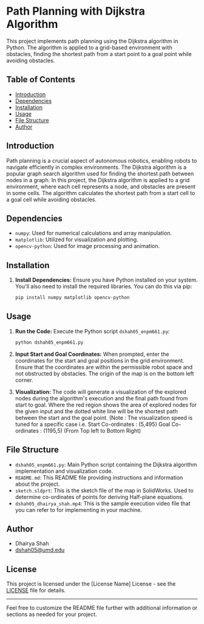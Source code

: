 # Path Planning with Dijkstra Algorithm

This project implements path planning using the Dijkstra algorithm in Python. The algorithm is applied to a grid-based environment with obstacles, finding the shortest path from a start point to a goal point while avoiding obstacles.

## Table of Contents

- [Introduction](#introduction)
- [Dependencies](#dependencies)
- [Installation](#installation)
- [Usage](#usage)
- [File Structure](#file-structure)
- [Author](#author)

## Introduction

Path planning is a crucial aspect of autonomous robotics, enabling robots to navigate efficiently in complex environments. The Dijkstra algorithm is a popular graph search algorithm used for finding the shortest path between nodes in a graph. In this project, the Dijkstra algorithm is applied to a grid environment, where each cell represents a node, and obstacles are present in some cells. The algorithm calculates the shortest path from a start cell to a goal cell while avoiding obstacles.

## Dependencies

- `numpy`: Used for numerical calculations and array manipulation.
- `matplotlib`: Utilized for visualization and plotting.
- `opencv-python`: Used for image processing and animation.

## Installation

1. **Install Dependencies:**
   Ensure you have Python installed on your system. You'll also need to install the required libraries. You can do this via pip:
   ```bash
   pip install numpy matplotlib opencv-python
   ```

## Usage

1. **Run the Code:**
   Execute the Python script `dshah05_enpm661.py`:
   ```bash
   python dshah05_enpm661.py
   ```

2. **Input Start and Goal Coordinates:**
   When prompted, enter the coordinates for the start and goal positions in the grid environment. Ensure that the coordinates are within the permissible robot space and not obstructed by obstacles. The origin of the map is on the bottom left corner. 

3. **Visualization:**
   The code will generate a visualization of the explored nodes during the algorithm's execution and the final path found from start to goal. Where the red region shows the area of explored nodes for the given input and the dotted white line will be the shortest path between the start and the goal point. (Note : The visualization speed is tuned for a specific case i.e. Start Co-ordinates : (5,495) Goal Co-ordinates : (1195,5) (From Top left to Bottom Right)

## File Structure

- `dshah05_enpm661.py`: Main Python script containing the Dijkstra algorithm implementation and visualization code.
- `README.md`: This README file providing instructions and information about the project.
- `sketch.sldprt`: This is the sketch file of the map in SolidWorks. Used to determine co-ordinates of points for deriving Half-plane equations.
- `dshah05_dhairya_shah.mp4`: This is the sample execution video file that you can refer to for implementing in your machine.
 
## Author

- Dhairya Shah
- dshah05@umd.edu

## License

This project is licensed under the [License Name] License - see the [LICENSE](LICENSE) file for details.

---

Feel free to customize the README file further with additional information or sections as needed for your project.
